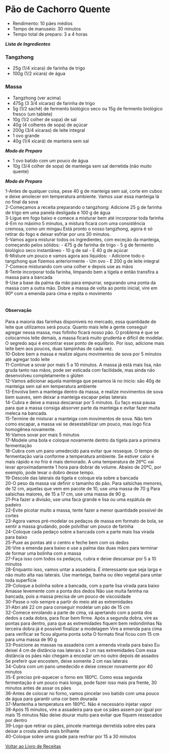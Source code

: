 # Pão de Cachorro Quente

* Rendimento: 10 pães médios
* Tempo de manuseio: 30 minutos
* Tempo total de preparo: 3 a 4 horas


_**Lista de Ingredientes**_

### Tangzhong
* 25g (1/4 xícara) de farinha de trigo
* 100g (1/2 xícara) de água

### Massa
* Tangzhong (ver acima)
* 475g (3 3/4 xícaras) de farinha de trigo
* 5g (1/2 sachê) de fermento biológico seco ou 15g de fermento biológico fresco (um tablete)
* 10g (1/2 colher de sopa) de sal
* 40g (4 colheres de sopa) de açúcar
* 200g (3/4 xícaras) de leite integral
* 1 ovo grande
* 40g (1/4 xícará) de manteira sem sal

_**Modo de Preparo**_
* 1 ovo batido com um pouco de água
* 10g (3/4 colher de sopa) de manteiga sem sal derretida (não muito quente)


_**Modo de Preparo**_

1-Antes de qualquer coisa, pese 40 g de manteiga sem sal, corte em cubos e deixe amolecer em temperatura ambiente. Vamos usar essa manteiga lá no final da sova
<br>
2-Começamos a receita preparando o tangzhong:
Adicione 25 g de farinha de trigo em uma panela desligada e 100 g de água
<br>
3-Ligue em fogo baixo e comece a misturar bem até incorporar toda farinha
<br>
4-Em no máximo 5 minutos, a mistura ficará com uma consistência cremosa, como um mingau
Está pronto o nosso tangzhong, agora é só retirar do fogo e deixar esfriar por uns 30 minutos.
<br>
5-Vamos agora misturar todos os ingredientes, com exceção da manteiga, começando pelos sólidos:
       - 475 g de farinha de trigo
       - 5 g de fermento biológico seco instantâneo
       - 10 g de sal
       - E 40 g de açúcar
<br>
6-Misture um pouco e vamos agora aos líquidos:
       - Adicione todo o tangzhong que fizemos anteriormente
       - Um ovo
       - E 200 g de leite integral
<br>
7-Comece misturando com uma colher e depois use as mãos
<br>
8-Tente incorporar toda farinha, limpando bem a tigela e então transfira a massa para a bancada
<br>
9-Use a base da palma da mão para empurrar, segurando uma ponta da massa com a outra mão.
Dobre a massa de volta ao ponto inicial, vire em 90º com a emenda para cima e repita o movimento
<br>
<br>

#### Observação

Para a maioria das farinhas disponíveis no mercado, essa quantidade de leite que utilizamos será pouca. Quanto mais leite a gente conseguir agregar nessa massa, mas fofinho ficará nosso pão. 
O problema é que se colocarmos leite demais, a massa ficará muito grudenta e difícil de modelar.
O segredo aqui é encontrar esse ponto de equilíbrio.
Por isso, adicione mais leite bem aos poucos, duas tampinhas de cada vez.
<br>
10-Dobre bem a massa e realize alguns movimentos de sova por 5 minutos até agregar todo leite
<br>
11-Continue a sovar por mais 5 a 10 minutos.
A massa já está mais lisa, não gruda tanto nas mãos, pode ser esticada com facilidade, mas ainda não desenvolveu completamente o glúten
<br>
12-Vamos adicionar aquela manteiga que pesamos lá no ínicio: são 40g de manteiga sem sal em temperatura ambiente
<br>
13-Envolva bem a manteiga dentro da massa, e realize movimentos de sova bem suaves, sem deixar a manteiga escapar pelas laterais
<br>
14-Cubra e deixe a massa descansar por 5 minutos.
Eu faço essa pausa para que a massa consiga absorver parte da manteiga e evitar fazer muita meleca na bancada.
<br>
15-Termine de misturar a manteiga com movimentos de sova. Não tem como escapar, a massa vai se desestabilizar um pouco, mas logo fica homogênea novamente.
<br>
16-Vamos sovar por mais 5 minutos
<br>
17-Modele uma bola e coloque novamente dentro da tigela para a primeira fermentação
<br>
18-Cubra com um pano umedecido para evitar que resseque.
O tempo de fermentação varia conforme a temperatura ambiente. Se estiver calor é mais rápido e no frio é mais demorado. A uma temperatura de 26ºC vai levar aproximadamente 1 hora para dobrar de volume.
Abaixo de 20ºC, por exemplo, pode levar o dobro desse tempo.
<br>
19-Descole das laterais da tigela e coloque ela sobre a bancada
<br>
20-O peso da massa vai definir o tamanho do pão. Para salsichas menores, de 12 cm, aquelas que vem em pacote de 10, use uma massa de 70 g
Para salsichas maiores, de 15 a 17 cm, use uma massa de 90 g.
<br>
21-Pra fazer a divisão, use uma faca grande e lisa ou uma espátula de padeiro
<br>
22-Evite picotar muito a massa, tente fazer a menor quantidade possível de cortes
<br>
23-Agora vamos pré-modelar os pedaços de massa em formato de bola, se sentir a massa grudando, pode polvilhar um pouco de farinha
<br>
24-Coloque cada pedaço sobre a bancada com a parte mais lisa virada para baixo
<br>
25-Puxe as pontas até o centro e feche bem com os dedos
<br>
26-Vire a emenda para baixo e use a palma das duas mãos para terminar de formar uma bolinha com a massa
<br>
27-Faça isso com todos os pedaços, cubra e deixe descansar por 5 a 10 minutos
<br>
28-Enquanto isso, vamos untar a assadeira. É interessante que seja larga e não muito alta nas laterais.
Use manteiga, banha ou óleo vegetal para untar toda superfície
<br>
29-Coloque a bolinha sobre a bancada, com a parte lisa virada para baixo
Amasse levemente com a ponta dos dedos
Não use muita farinha na bancada, pois a massa precisa de um pouco de viscosidade
<br>
30-Passe o rolo sempre a partir do meio até as extremidades
<br>
31-Abri até 22 cm para conseguir modelar um pão de 15 cm
<br>
32-Comece enrolando a parte de cima, vá apertando com a ponta dos dedos a cada dobra, para ficar bem firme.
Após a segunda dobra, vire as pontas para dentro, para que as extremidades fiquem bem redondinhas
Na terceira dobra já é possível finalizar a modelagem
Vire a emenda para cima para verificar se ficou alguma ponta solta
O formato final ficou com 15 cm para uma massa de 90 g
<br>
33-Posicione as massas na assadeira com a emenda virada para baixo
Eu deixei 4 cm de distância nas laterais e 2 cm nas extremidades
Com essa distância os pães não chegam a encostar um no outro depois de assados
Se preferir que encostem, deixe somente 2 cm nas laterais
<br>
34-Cubra com um pano umedecido e deixe crescer novamente por 40 minutos
<br>
35-É preciso pré-aquecer o forno em 180ºC. Como essa segunda fermentação é um pouco mais longa, pode fazer isso mais pra frente, 30 minutos antes de assar os pães
<br>
36-Antes de colocar no forno, vamos pincelar ovo batido com uma pouco de água para garantir uma cor bem dourada
<br>
37-Mantenha a temperatura em 180ºC. Não é necessário injetar vapor
<br>
38-Após 15 minutos, vire a assadeira para que os pães assem por igual por mais 15 minutos
Não deixe dourar muito para evitar que fiquem ressecados por dentro
<br>
39-Logo que retirar os pães, pincele manteiga derretida sobre eles para deixar a crosta ainda mais brilhante
<br>
40-Coloque sobre uma grade para resfriar por 15 a 30 minutos


[Voltar ao Livro de Receitas](https://github.com/ERC885555/livro-receitas)